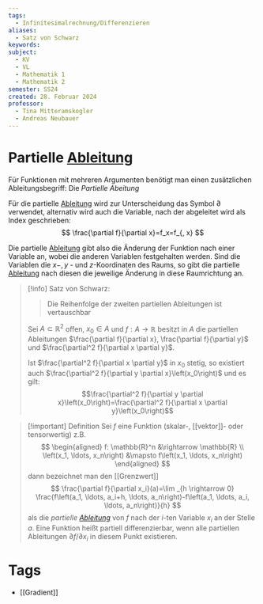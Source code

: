 ```yaml
---
tags:
  - Infinitesimalrechnung/Differenzieren
aliases:
  - Satz von Schwarz
keywords: 
subject:
  - KV
  - VL
  - Mathematik 1
  - Mathematik 2
semester: SS24
created: 28. Februar 2024
professor:
  - Tina Mitteramskogler
  - Andreas Neubauer
---
```

 

# Partielle [Ableitung](Differenzialrechnung.md)

Für Funktionen mit mehreren Argumenten benötigt man einen zusätzlichen Ableitungsbegriff: Die *Partielle Abeitung*

Für die partielle [Ableitung](Differenzialrechnung.md) wird zur Unterscheidung das Symbol $\partial$ verwendet, alternativ wird auch die Variable, nach der abgeleitet wird als Index geschrieben:
$$
\frac{\partial f}{\partial x}=f_x=f_{, x}
$$

Die partielle [Ableitung](Differenzialrechnung.md) gibt also die Änderung der Funktion nach einer Variable an, wobei die anderen Variablen festgehalten werden. Sind die Variablen die $x-, y$ - und $z$-Koordinaten des Raums, so gibt die partielle [Ableitung](Differenzialrechnung.md) nach diesen die jeweilige Änderung in diese Raumrichtung an.

> [!info] Satz von Schwarz: 
> > Die Reihenfolge der zweiten partiellen Ableitungen ist vertauschbar
> 
> Sei $A \subset \mathbb{R}^2$ offen, $x_0 \in A$ und $f: A \rightarrow \mathbb{R}$ besitzt in $A$ die partiellen Ableitungen $\frac{\partial f}{\partial x}, \frac{\partial f}{\partial y}$ und $\frac{\partial^2 f}{\partial x \partial y}$. 
> 
> Ist $\frac{\partial^2 f}{\partial x \partial y}$ in $x_0$ stetig, so existiert auch $\frac{\partial^2 f}{\partial y \partial x}\left(x_0\right)$ und es gilt:
> $$\frac{\partial^2 f}{\partial y \partial x}\left(x_0\right)=\frac{\partial^2 f}{\partial x \partial y}\left(x_0\right)$$


> [!important] Definition
Sei $f$ eine Funktion (skalar-, [[vektor]]- oder tensorwertig) z.B.
> $$
\begin{aligned}
f: \mathbb{R}^n &\rightarrow \mathbb{R} \\
\left(x_1, \ldots, x_n\right) &\mapsto f\left(x_1, \ldots, x_n\right)
\end{aligned}
> $$
> dann bezeichnet man den [[Grenzwert]]
> $$
\frac{\partial f}{\partial x_i}(a)=\lim _{h \rightarrow 0} \frac{f\left(a_1, \ldots, a_i+h, \ldots, a_n\right)-f\left(a_1, \ldots, a_i, \ldots, a_n\right)}{h}
> $$
> als die *partielle [Ableitung](Differenzialrechnung.md)* von $f$ nach der $i$-ten Variable $x_i$ an der Stelle $a$.
> Eine Funktion heißt partiell differenzierbar, wenn alle partiellen Ableitungen $\partial f / \partial x_i$ in diesem Punkt existieren.

# Tags

- [[Gradient]]